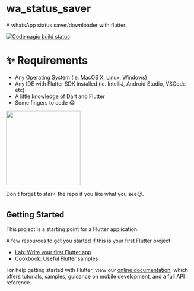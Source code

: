 # wa_status_saver

A whatsApp status saver/downloader with flutter.

[![Codemagic build status](https://api.codemagic.io/apps/5e0f76d23c4b570de57adbfa/5e0f76d23c4b570de57adbf9/status_badge.svg)](https://codemagic.io/apps/5e0f76d23c4b570de57adbfa/5e0f76d23c4b570de57adbf9/latest_build)

# ✨ Requirements
- Any Operating System (ie. MacOS X, Linux, Windows)
- Any IDE with Flutter SDK installed (ie. IntelliJ, Android Studio, VSCode etc)
- A little knowledge of Dart and Flutter
- Some fingers to code 😂

<a href="https://static.codemagic.io/files/4de795ac-786a-4b80-ba61-7a3700725cad/672da37b-e5ec-48f3-b04f-d5660f6c576f/app-debug.apkk"><img src="https://playerzon.com/asset/download.png" width="200"></img></a>

Don't forget to star⭐ the repo if you like what you see😉.

## Getting Started

This project is a starting point for a Flutter application.

A few resources to get you started if this is your first Flutter project:

- [Lab: Write your first Flutter app](https://flutter.dev/docs/get-started/codelab)
- [Cookbook: Useful Flutter samples](https://flutter.dev/docs/cookbook)

For help getting started with Flutter, view our
[online documentation](https://flutter.dev/docs), which offers tutorials,
samples, guidance on mobile development, and a full API reference.
